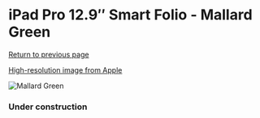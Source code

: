 # iPad Pro 12.9″ Smart Folio - Mallard Green

[Return to previous page](/ipad_pro4)

[High-resolution image from Apple](https://store.storeimages.cdn-apple.com/8756/as-images.apple.com/is/MJMK3?wid=4500&hei=4500&fmt=png)

<div style="width: 384px"><img src="/everypreview/MJMK3.png" alt="Mallard Green"></div>

### Under construction
